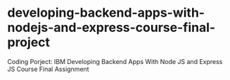 # developing-backend-apps-with-nodejs-and-express-course-final-project
Coding Porject: IBM Developing Backend Apps With Node JS and Express JS Course Final Assignment

